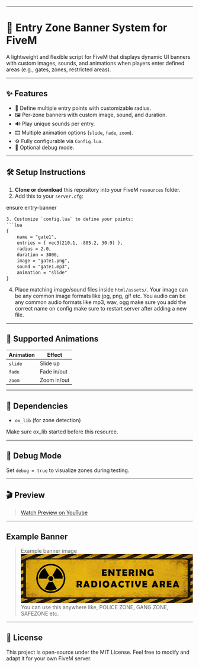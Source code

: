

---


# 🧾 Entry Zone Banner System for FiveM

A lightweight and flexible script for FiveM that displays dynamic UI banners with custom images, sounds, and animations when players enter defined areas (e.g., gates, zones, restricted areas).

---

## ✨ Features

- 🚧 Define multiple entry points with customizable radius.
- 🖼 Per-zone banners with custom image, sound, and duration.
- 🔊 Play unique sounds per entry.
- 🎞 Multiple animation options (`slide`, `fade`, `zoom`).
- ⚙ Fully configurable via `Config.lua`.
- 🧪 Optional debug mode.

---

## 🛠 Setup Instructions

1. **Clone or download** this repository into your FiveM `resources` folder.
2. Add this to your `server.cfg`:

ensure entry-banner

````
3. Customize `config.lua` to define your points:
```lua
{
    name = "gate1",
    entries = { vec3(210.1, -805.2, 30.9) },
    radius = 2.0,
    duration = 3000,
    image = "gate1.png",
    sound = "gate1.mp3",
    animation = "slide"
}
````

4. Place matching image/sound files inside `html/assets/`.
Your image can be any common image formats like jpg, png, gif etc.
You audio can be any common audio formats like mp3, wav, ogg
make sure you add the correct name on config
make sure to restart server after adding a new file. 

---

## 🎨 Supported Animations

| Animation | Effect      |
| --------- | ----------- |
| `slide`   | Slide up    |
| `fade`    | Fade in/out |
| `zoom`    | Zoom in/out |

---

## 📌 Dependencies

* `ox_lib` (for zone detection)

Make sure ox_lib started before this resource.

---

## 🧪 Debug Mode

Set `debug = true` to visualize zones during testing.

---

## 🎬 Preview

> [Watch Preview on YouTube](https://www.youtube.com/watch?v=Lrmw_gTYYSs)

---
##  Example Banner 

> Example banner image
> ![Radioactive Gate Banner](https://raw.githubusercontent.com/Rick-OP/rick_gatebanner/main/client/ui/assets/gate1.png)
> You can use this anywhere like, POLICE ZONE, GANG ZONE, SAFEZONE etc. 
---

## 📃 License

This project is open-source under the MIT License.
Feel free to modify and adapt it for your own FiveM server.


```
